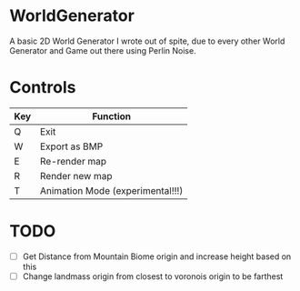 # WorldGenerator
 A basic 2D World Generator I wrote out of spite, due to every other World Generator and Game out there using Perlin Noise.

# Controls
| Key | Function                         |
| --- | -------------------------------- |
| Q   | Exit                             |
| W   | Export as BMP                    |
| E   | Re-render map                    |
| R   | Render new map                   |
| T   | Animation Mode (experimental!!!) | 

# TODO
- [ ] Get Distance from Mountain Biome origin and increase height based on this
- [ ] Change landmass origin from closest to voronois origin to be farthest
